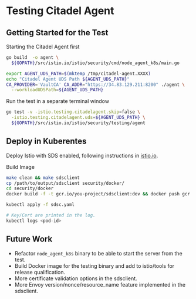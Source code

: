# Testing Citadel Agent

## Getting Started for the Test

Starting the Citadel Agent first

```bash
go build  -o agent \
  ${GOPATH}/src/istio.io/istio/security/cmd/node_agent_k8s/main.go

export AGENT_UDS_PATH=$(mktemp /tmp/citadel-agent.XXXX)
echo "Citadel Agent UDS Path ${AGENT_UDS_PATH}"
CA_PROVIDER='VaultCA' CA_ADDR="https://34.83.129.211:8200" ./agent \
  --workloadUDSPath=${AGENT_UDS_PATH}
```

Run the test in a separate terminal window

```bash
go test -v -istio.testing.citadelagent.skip=false \
  -istio.testing.citadelagent.uds=${AGENT_UDS_PATH} \
  ${GOPATH}/src/istio.io/istio/security/testing/agent
```

## Deploy in Kuberentes

Deploy Istio with SDS enabled, following instructions in [istio.io](https://istio.io/docs/tasks/security/auth-sds/).

Build Image

```bash
make clean && make sdsclient
cp /path/to/output/sdsclient security/docker/
cd security/docker
docker build -f -t gcr.io/you-project/sdsclient:dev && docker push gcr.io/you-project/sdsclient:dev
```

```bash
kubectl apply -f sdsc.yaml

# Key/Cert are printed in the log.
kubectl logs <pod-id>
```

## Future Work

- Refactor `node_agent_k8s` binary to be able to start the server from the test.
- Build Docker image for the testing binary and add to istio/tools for release qualification.
- More certificate validation options in the sdsclient.
- More Envoy version/nonce/resource_name feature implemented in the sdsclient.